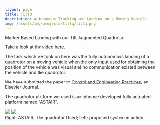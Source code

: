 ```yaml
---
layout: page
title: TiltQ
description: Autonomous Tracking and Landing on a Moving Vehicle
img: /assets/img/projects/tiltq/tiltq.png
---
```


<div class="img_row">
    <img class="col three" src="{{ site.baseurl }}/assets/img/projects/tiltq/straightline.png" alt="" title="Marker Based Landing"/>
</div>
<div class="col three caption">
    Marker Based Landing with our Tilt-Augmented Quadrotor.
</div>

Take a look at the video [here](https://www.youtube.com/watch?v=Czgc6OZPnDw).

The task which we took on here was the fully autonomous landing of a quadrotor on a moving vehicle when the only input used for obtaining the position of the vehicle was visual and no communication existed between the vehicle and the quadrotor.

We have submitted the paper to [Control and Engineering Practices](https://www.journals.elsevier.com/control-engineering-practice), an Elsevier Journal.

The quadrotor platform we used is an inhouse developed fully actuated platform named "ASTAIR".
<div class="img_row">
      <img class="col two" src="{{ site.baseurl }}/assets/img/projects/tiltq/quad_parts.png"/>
      <img class="col one" src="{{ site.baseurl }}/assets/img/projects/tiltq/circlecropped.png">
</div>
<div class="col three caption">
    Right: ASTAIR, The quadrotor Used; Left: proposed system in action.
</div>